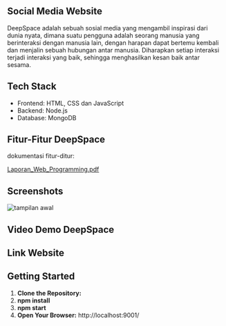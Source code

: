 ## Social Media Website 
DeepSpace adalah sebuah sosial media yang mengambil inspirasi dari dunia
nyata, dimana suatu pengguna adalah seorang manusia yang berinteraksi dengan manusia lain, dengan harapan dapat bertemu kembali dan menjalin sebuah hubungan antar
manusia. Diharapkan setiap interaksi terjadi interaksi yang baik, sehingga menghasilkan
kesan baik antar sesama.

## Tech Stack
- Frontend: HTML, CSS dan JavaScript
- Backend: Node.js
- Database: MongoDB

## Fitur-Fitur DeepSpace
dokumentasi fitur-ditur:

[Laporan_Web_Programming.pdf](https://github.com/fennyjong/Social-Media-Website/files/13326287/Laporan_Web_Programming.pdf)


## Screenshots
![tampilan awal](https://github.com/fennyjong/Social-Media-Website/assets/89572393/2c8e599e-1b7b-45c5-9abc-c8df41bfb54c)


## Video Demo DeepSpace


## Link Website

## Getting Started
1. **Clone the Repository:**
2. **npm install**
3. **npm start**
4. **Open Your Browser:** http://localhost:9001/ 
